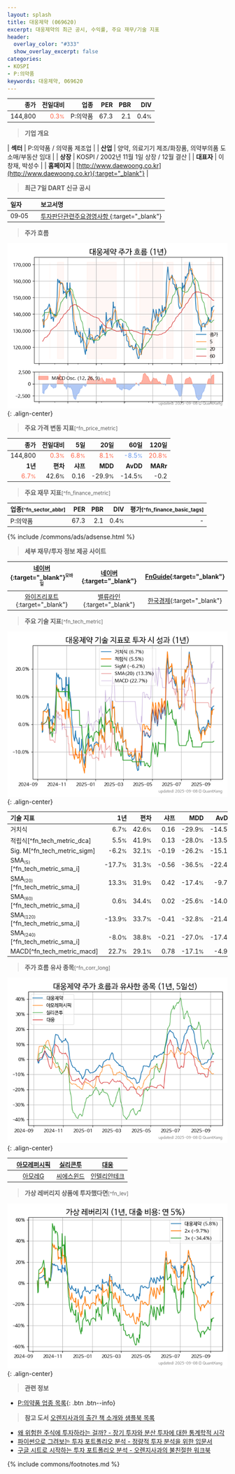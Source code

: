 ```yaml
---
layout: splash
title: 대웅제약 (069620)
excerpt: 대웅제약의 최근 공시, 수익률, 주요 재무/기술 지표
header:
  overlay_color: "#333"
  show_overlay_excerpt: false
categories:
- KOSPI
- P:의약품
keywords: 대웅제약, 069620
---
```


| **종가** | **전일대비** | **업종** | **PER** | **PBR** | **DIV** |
| -------: | -----------: | -------: | ------: | ------: | ------: |
| 144,800 | <span style="color: tomato">0.3<small>%</small></span> | P:의약품 | 67.3 | 2.1 | 0.4<small>%</small> |

<!-- more -->


> **기업 개요**<a id="company"></a>

| <span style="white-space:nowrap;">**섹터**</span> | P:의약품 / 의약품 제조업 |
| <span style="white-space:nowrap;">**산업**</span> | 양약, 의료기기 제조/화장품, 의약부의품 도소매/부동산 임대 |
| <span style="white-space:nowrap;">**상장**</span> | KOSPI / 2002년 11월 1일 상장 / 12월 결산 |
| <span style="white-space:nowrap;">**대표자**</span> | 이창재, 박성수 |
| <span style="white-space:nowrap;">**홈페이지**</span> | [http://www.daewoong.co.kr](http://www.daewoong.co.kr){:target="_blank"} |


> **최근 7일 DART 신규 공시**<a id="dart"></a>

| **일자** |      | **보고서명** |
| :------- | :--- | :----------- |
| 09&#x2011;05 | | [투자판단관련주요경영사항              ](https://dart.fss.or.kr/dsaf001/main.do?rcpNo=20250905800185){:target="_blank"} |


> **주가 흐름**<a id="price"></a>

![069620](/stock/images/069620.png){: .align-center}


> **주요 가격 변동 지표**<small>[^fn_price_metric]</small>

| **종가** | **전일대비** | **5일** | **20일** | **60일** | **120일** |
| -------: | -----------: | ------: | -------: | -------: | --------: |
| 144,800 | <span style="color: tomato">0.3<small>%</small></span> | <span style="color: tomato">6.8<small>%</small></span> | <span style="color: tomato">8.1<small>%</small></span> | <span style="color: cornflowerblue">-8.5<small>%</small></span> | <span style="color: tomato">20.8<small>%</small></span> |
| **1년** | **편차** | **샤프** | **MDD** | **AvDD** | **MARr** |
| <span style="color: tomato">6.7<small>%</small></span> | 42.6<small>%</small> | 0.16 | -29.9<small>%</small> | -14.5<small>%</small> | -0.2 |


> **주요 재무 지표**<small>[^fn_finance_metric]</small>

| **업종**<small>[^fn_sector_abbr]</small> | **PER** | **PBR** | **DIV** | **평가**<small>[^fn_finance_basic_tags]</small> |
| :--------------------------------------- | ------: | ------: | ------: | ----------------------------------------------: |
| P:의약품 | 67.3 | 2.1 | 0.4<small>%</small> | - |



{% include /commons/ads/adsense.html %}

> **세부 재무/투자 정보 제공 사이트**

| [네이버](https://m.stock.naver.com/domestic/stock/069620/finance/summary){:target="_blank"}<sup><small>모바일</small></sup> | [네이버](https://finance.naver.com/item/coinfo.naver?code=069620){:target="_blank"} | [FnGuide](https://comp.fnguide.com/SVO2/ASP/SVD_Invest.asp?gicode=A069620&MenuYn=Y){:target="_blank"} |
| :---: | :---: | :---: |
| [와이즈리포트](https://comp.wisereport.co.kr/company/c1040001.aspx?cmp_cd=069620){:target="_blank"} | [밸류라인](https://www.valueline.co.kr/finance/summary/069620){:target="_blank"} | [한국경제](https://markets.hankyung.com/stock/069620/financial-summary){:target="_blank"} |


> **주요 기술 지표**<small>[^fn_tech_metric]</small>


![069620](/stock/images/069620_tech.png){: .align-center}

| **기술 지표** | **1년** | **편차** | **샤프** | **MDD** | **AvDD** |
| :------------ | ------: | -----------: | -------: | ------: | -------: |
| 거치식 | 6.7<small>%</small> | 42.6<small>%</small> | 0.16 | -29.9<small>%</small> | -14.5<small>%</small> |
| 적립식[^fn_tech_metric_dca] | 5.5<small>%</small> | 41.9<small>%</small> | 0.13 | -28.0<small>%</small> | -13.5<small>%</small> |
| Sig. M[^fn_tech_metric_sigm] | -6.2<small>%</small> | 32.1<small>%</small> | -0.19 | -26.2<small>%</small> | -15.1<small>%</small> |
| SMA<small><sub>(5)</sub></small>[^fn_tech_metric_sma_i] | -17.7<small>%</small> | 31.3<small>%</small> | -0.56 | -36.5<small>%</small> | -22.4<small>%</small> |
| SMA<small><sub>(20)</sub></small>[^fn_tech_metric_sma_i] | 13.3<small>%</small> | 31.9<small>%</small> | 0.42 | -17.4<small>%</small> | -9.7<small>%</small> |
| SMA<small><sub>(60)</sub></small>[^fn_tech_metric_sma_i] | 0.6<small>%</small> | 34.4<small>%</small> | 0.02 | -25.6<small>%</small> | -14.0<small>%</small> |
| SMA<small><sub>(120)</sub></small>[^fn_tech_metric_sma_i] | -13.9<small>%</small> | 33.7<small>%</small> | -0.41 | -32.8<small>%</small> | -21.4<small>%</small> |
| SMA<small><sub>(240)</sub></small>[^fn_tech_metric_sma_i] | -8.0<small>%</small> | 38.8<small>%</small> | -0.21 | -27.0<small>%</small> | -17.4<small>%</small> |
| MACD[^fn_tech_metric_macd] | 22.7<small>%</small> | 29.1<small>%</small> | 0.78 | -17.1<small>%</small> | -4.9<small>%</small> |


> **주가 흐름 유사 종목**<a id="corr"></a><small>[^fn_corr_long]</small>

![069620](/stock/images/069620_corr.png){: .align-center}

|       | [아모레퍼시픽](/090430/) | [실리콘투](/257720/) | [대웅](/003090/) |
| :---: | :------------------------------------: | :------------------------------------: | :------------------------------------: |
|       | [아모레G](/002790/) | [씨에스윈드](/112610/) | [인텔리안테크](/189300/) |


> **가상 레버리지 상품에 투자했다면**<a id="2x"></a><small>[^fn_lev]</small>

![069620](/stock/images/069620_2x.png){: .align-center}


> **관련 정보**

- [P:의약품 업종 목록](/stats/sector/kospi_업종_의약품_종목/){: .btn .btn--info}

> **참고 도서** [오렌지사과의 출간 책 소개와 샘플북 목록](https://kongdori.tistory.com/691)

- [왜 위험한 주식에 투자하라는 걸까? - 장기 투자와 분산 투자에 대한 통계학적 시각](https://kongdori.tistory.com/421)
- [파이썬으로 그려보는 투자 포트폴리오 분석  - 정량적 투자 분석을 위한 입문서](https://kongdori.tistory.com/643)
- [구글 시트로 시작하는 투자 포트폴리오 분석 - 오렌지사과의 불친절한 워크북](https://kongdori.tistory.com/449)


{% include commons/footnotes.md %}